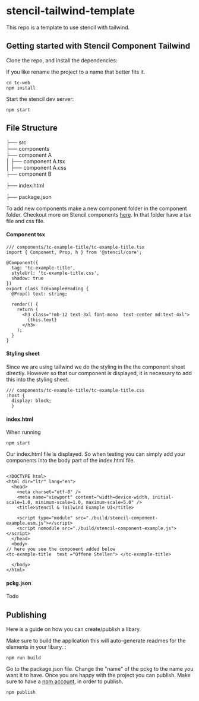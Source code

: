 # stencil-tailwind-template

This repo is a template to use stencil with tailwind.

## Getting started with Stencil Component Tailwind

Clone the repo, and install the dependencies:

If you like rename the project to a name that better fits it.


```shell
cd tc-web
npm install
```

Start the stencil dev server:

```shell
npm start
```


## File Structure

├── src   
├── components   
├── component A                
│   ├── component A.tsx        
│   ├── component A.css                         
├── component B
   
├── index.html

├── package.json


To add new components make a new component folder in the component folder.
Checkout more on Stencil components [here](https://stenciljs.com/docs/component).
In that folder have a tsx file and css file.


#### Component tsx
```
/// components/tc-example-title/tc-example-title.tsx
import { Component, Prop, h } from '@stencil/core';

@Component({
  tag: 'tc-example-title',
  styleUrl: 'tc-example-title.css',
  shadow: true
})
export class TcExampleHeading {
  @Prop() text: string; 

  render() {
    return (
      <h3 class="!mb-12 text-3xl font-mono  text-center md:text-4xl">
        {this.text}
      </h3>
    );
  }
}

```


#### Styling sheet
Since we are using tailwind we do the styling in the the component sheet directly. 
However so that our component is displayed, it is necessary to add this into the styling sheet.

```
/// components/tc-example-title/tc-example-title.css
:host {
  display: block;
  }
```

#### index.html

When running

```shell
npm start
```
Our index.html file is displayed.
So when testing you can simply add your components into the body part of the index.html file.

```

<!DOCTYPE html>
<html dir="ltr" lang="en">
  <head>
    <meta charset="utf-8" />
    <meta name="viewport" content="width=device-width, initial-scale=1.0, minimum-scale=1.0, maximum-scale=5.0" />
    <title>Stencil & Tailwind Example UI</title>

    <script type="module" src="./build/stencil-component-example.esm.js"></script>
    <script nomodule src="./build/stencil-component-example.js"></script>
  </head>
  <body>
// here you see the component added below
<tc-example-title  text ="Offene Stellen"> </tc-example-title>

  </body>
</html>

```

#### pckg.json
Todo


## Publishing

Here is a guide on how you can create/publish a libary.

Make sure to build the application this will auto-generate readmes for the elements in your libary. :

```shell
npm run build
```

Go to the package.json file.
Change the "name" of the pckg to the name you want it to have.
Once you are happy with the project you can publish. Make sure to have a [npm account](https://www.npmjs.com/), in order to publish. 

``` shell
npm publish
```
